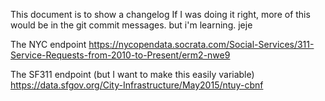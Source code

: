 This document is to show a changelog
If I was doing it right, more of this
would be in the git commit messages.
but i'm learning.  jeje



The NYC endpoint
https://nycopendata.socrata.com/Social-Services/311-Service-Requests-from-2010-to-Present/erm2-nwe9

The SF311 endpoint  (but I want to make this easily variable)
https://data.sfgov.org/City-Infrastructure/May2015/ntuy-cbnf

